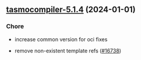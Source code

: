 

## [tasmocompiler-5.1.4](https://github.com/truecharts/charts/compare/tasmocompiler-5.1.3...tasmocompiler-5.1.4) (2024-01-01)

### Chore



- increase common version for oci fixes

- remove non-existent template refs ([#16738](https://github.com/truecharts/charts/issues/16738))